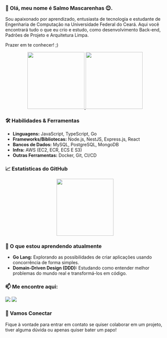 ### 👋 Olá, meu nome é Salmo Mascarenhas 😊.

Sou apaixonado por aprendizado, entusiasta de tecnologia e estudante de Engenharia de Computação na Universidade Federal do Ceará. Aqui você encontrará tudo o que eu crio e estudo, como desenvolvimento Back-end, Padrões de Projeto e Arquitetura Limpa.

Prazer em te conhecer! ;)

<div align="center">
  <a href="https://github.com/salmomascarenhas">
    <img height="180em" src="https://github-readme-stats.vercel.app/api?username=salmomascarenhas&show_icons=true&theme=blue-green&include_all_commits=true&count_private=true&show_owner=true"/>
    <img height="180em" src="https://github-readme-stats.vercel.app/api/top-langs/?username=salmomascarenhas&layout=compact&langs_count=8&theme=blue-green&hide=C#"/>
  </a>
</div>

### 🛠️ Habilidades & Ferramentas

- **Linguagens:** JavaScript, TypeScript, Go
- **Frameworks/Bibliotecas:** Node.js, NestJS, Express.js, React
- **Bancos de Dados:** MySQL, PostgreSQL, MongoDB
- **Infra:** AWS (EC2, ECR, ECS E S3)
- **Outras Ferramentas:** Docker, Git, CI/CD

### 📈 Estatísticas do GitHub

<div align="center">
  <a href="https://github.com/salmomascarenhas">
    <img height="180em" src="https://github-readme-streak-stats.herokuapp.com/?user=salmomascarenhas&theme=blue-green"/>
  </a>
</div>

### 🌱 O que estou aprendendo atualmente

- **Go Lang:** Explorando as possibilidades de criar aplicações usando concorrência de forma simples.
- **Domain-Driven Design (DDD):** Estudando como entender melhor problemas do mundo real e transformá-los em código.

### 📫 Me encontre aqui:
  
<div> 
  <a href="mailto:salmo.cruz@gmail.com"><img src="https://img.shields.io/badge/-Gmail-%23333?style=for-the-badge&logo=gmail&logoColor=white" target="_blank"></a>
  <a href="https://www.linkedin.com/in/salmomascarenhas/" target="_blank"><img src="https://img.shields.io/badge/-LinkedIn-%230077B5?style=for-the-badge&logo=linkedin&logoColor=white" target="_blank"></a> 
</div>

### 🤝 Vamos Conectar

Fique à vontade para entrar em contato se quiser colaborar em um projeto, tiver alguma dúvida ou apenas quiser bater um papo!
